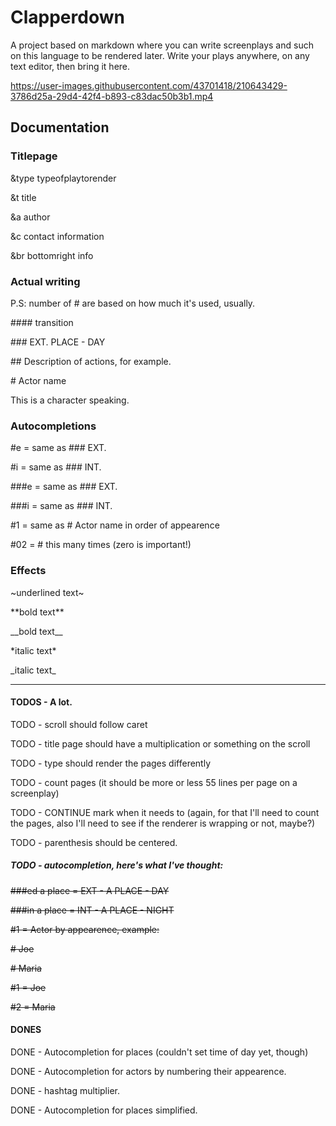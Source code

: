 # Clapperdown 
A project based on markdown where you can write screenplays and such on this language to be rendered later.
Write your plays anywhere, on any text editor, then bring it here.



https://user-images.githubusercontent.com/43701418/210643429-3786d25a-29d4-42f4-b893-c83dac50b3b1.mp4



## Documentation

### Titlepage
&type typeofplaytorender

&t title

&a author

&c contact information

\&br bottomright info

### Actual writing

P.S: number of # are based on how much it's used, usually.

\#### transition

\### EXT. PLACE - DAY

\## Description of actions, for example.

\# Actor name

This is a character speaking.

### Autocompletions

\#e = same as ### EXT.

\#i = same as ### INT.

\###e = same as ### EXT.

\###i = same as ### INT.

\#1 = same as # Actor name in order of appearence

\#02 = # this many times (zero is important!)

### Effects

\~underlined text~

\*\*bold text**

\_\_bold text__

\*italic text*

\_italic text_

---

#### TODOS - A lot.

TODO - scroll should follow caret

TODO - title page should have a multiplication or something on the scroll

TODO - type should render the pages differently

TODO - count pages (it should be more or less 55 lines per page on a screenplay)

TODO - CONTINUE mark when it needs to (again, for that I'll need to count the pages, also I'll need to see if the renderer is wrapping or not, maybe?)

TODO - parenthesis should be centered.

##### TODO - autocompletion, here's what I've thought:

<s>\###ed a place = EXT - A PLACE - DAY</s>

<s>\###in a place = INT - A PLACE - NIGHT</s>

<s>\#1 = Actor by appearence, example:</s>

<s>\# Joe</s>

<s>\# Maria</s>

<s>\#1 = Joe</s>

<s>\#2 = Maria</s>

#### DONES

DONE - Autocompletion for places (couldn't set time of day yet, though)

DONE - Autocompletion for actors by numbering their appearence.

DONE - hashtag multiplier.

DONE - Autocompletion for places simplified.
